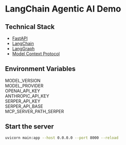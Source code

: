 # LangChain Agentic AI Demo

## Technical Stack
- [FastAPI](https://fastapi.tiangolo.com/)
- [LangChain](https://www.langchain.com/)
- [LangGraph](https://www.langchain.com/langgraph)
- [Model Context Protocol](https://modelcontextprotocol.io/introduction)

## Environment Variables
MODEL_VERSION<br>
MODEL_PROVIDER<br>
OPENAI_API_KEY<br>
ANTHROPIC_API_KEY<br>
SERPER_API_KEY<br>
SERPER_API_BASE<br>
MCP_SERVER_PATH_SERPER

## Start the server
```bash
uvicorn main:app --host 0.0.0.0 --port 8000 --reload
```
